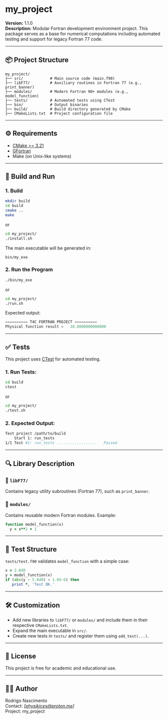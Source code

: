 # my_project

**Version:** 1.1.0  
**Description:** Modular Fortran development environment project. This package serves as a base for numerical computations including automated testing and support for legacy Fortran 77 code.

---

## 📦 Project Structure

```
my_project/
├── src/            # Main source code (main.f90)
├── libF77/         # Auxiliary routines in Fortran 77 (e.g., print_banner)
├── modules/        # Modern Fortran 90+ modules (e.g., model_function)
├── tests/          # Automated tests using CTest
├── bin/            # Output binaries
├── build/          # Build directory generated by CMake
├── CMakeLists.txt  # Project configuration file
```

---

## ⚙️ Requirements

- [CMake >= 3.21](https://cmake.org/download/)
- [GFortran](https://gcc.gnu.org/fortran/)
- Make (on Unix-like systems)

---

## 🚀 Build and Run

### 1. Build

```bash
mkdir build
cd build
cmake ..
make
```

or

```bash
cd my_project/
./install.sh
```

The main executable will be generated in:

```
bin/my_exe
```

### 2. Run the Program

```bash
./bin/my_exe
```

or

```bash
cd my_project/
./run.sh
```

Expected output:

```kotlin
========== T4C FORTRAN PROJECT ==========
Physical function result =   10.0000000000000
```

---

## ✅ Tests

This project uses [CTest](https://cmake.org/cmake/help/latest/manual/ctest.1.html) for automated testing.

### 1. Run Tests:

```bash
cd build
ctest
```

or

```bash
cd my_project/
./test.sh
```

### 2. Expected Output:

```bash
Test project /path/to/build
    Start 1: run_tests
1/1 Test #1: run_tests ..................   Passed
```

---

## 🔍 Library Description

### 🔧 `libF77/`

Contains legacy utility subroutines (Fortran 77), such as `print_banner`.

### 📐 `modules/`

Contains reusable modern Fortran modules. Example:

```fortran
function model_function(x)
  y = x**2 + 1
```

---

## 🧪 Test Structure

`tests/test.f90` validates `model_function` with a simple case:

```fortran
x = 2.0d0
y = model_function(x)
if (abs(y - 5.0d0) < 1.0d-6) then
   print *, 'Test OK.'
```

---

## 🛠️ Customization

- Add new libraries to `libF77/` or `modules/` and include them in their respective `CMakeLists.txt`.
- Expand the main executable in `src/`.
- Create new tests in `tests/` and register them using `add_test(...)`.

---

## 📄 License

This project is free for academic and educational use.

---

## 👨‍🔬 Author

Rodrigo Nascimento  
Contact: _[physikices@proton.me]_  
Project: my_project
